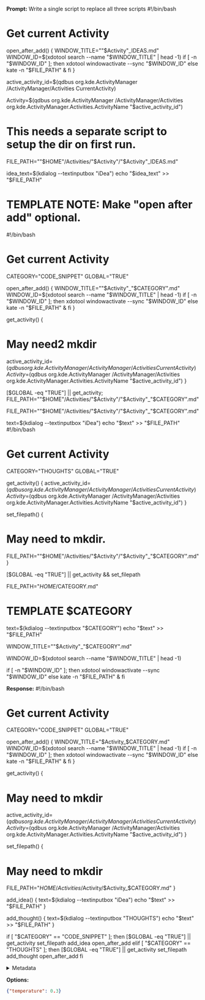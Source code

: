 **Prompt:**
Write a single script to replace all three scripts #!/bin/bash
# Get current Activity

open_after_add() {
  WINDOW_TITLE=""$Activity"_IDEAS.md"
  WINDOW_ID=$(xdotool search --name "$WINDOW_TITLE" | head -1)
  if [ -n "$WINDOW_ID" ]; then
    xdotool windowactivate --sync "$WINDOW_ID"
  else
    kate -n "$FILE_PATH" &
  fi
}

active_activity_id=$(qdbus org.kde.ActivityManager /ActivityManager/Activities CurrentActivity)

Activity=$(qdbus org.kde.ActivityManager /ActivityManager/Activities org.kde.ActivityManager.Activities.ActivityName "$active_activity_id")
# This needs a separate script to setup the dir on first run.

FILE_PATH=""$HOME"/Activities/"$Activity"/"$Activity"_IDEAS.md"

idea_text=$(kdialog --textinputbox "iDea")
echo "$idea_text" >> "$FILE_PATH"

# TEMPLATE NOTE: Make "open after add" optional.
#!/bin/bash
# Get current Activity
CATEGORY="CODE_SNIPPET"
GLOBAL="TRUE"

open_after_add() {
  WINDOW_TITLE=""$Activity"_"$CATEGORY".md"
  WINDOW_ID=$(xdotool search --name "$WINDOW_TITLE" | head -1)
  if [ -n "$WINDOW_ID" ]; then
    xdotool windowactivate --sync "$WINDOW_ID"
  else
    kate -n "$FILE_PATH" &
  fi
}

get_activity() {
  # May need2 mkdir
  active_activity_id=$(qdbus org.kde.ActivityManager /ActivityManager/Activities CurrentActivity)
  Activity=$(qdbus org.kde.ActivityManager /ActivityManager/Activities org.kde.ActivityManager.Activities.ActivityName "$active_activity_id")
}



[$GLOBAL -eq "TRUE"] || get_activity; FILE_PATH=""$HOME"/Activities/"$Activity"/"$Activity"_"$CATEGORY".md"



FILE_PATH=""$HOME"/Activities/"$Activity"/"$Activity"_"$CATEGORY".md"

text=$(kdialog --textinputbox "iDea")
echo "$text" >> "$FILE_PATH"
#!/bin/bash
# Get current Activity

CATEGORY="THOUGHTS"
GLOBAL="TRUE"

get_activity() {
  active_activity_id=$(qdbus org.kde.ActivityManager /ActivityManager/Activities CurrentActivity)
  Activity=$(qdbus org.kde.ActivityManager /ActivityManager/Activities org.kde.ActivityManager.Activities.ActivityName "$active_activity_id")
}

set_filepath() {
  # May need to mkdir.
  FILE_PATH=""$HOME"/Activities/"$Activity"/"$Activity"_"$CATEGORY".md"
}

[$GLOBAL -eq "TRUE"] || get_activity && set_filepath

FILE_PATH="$HOME/$CATEGORY.md"

# TEMPLATE $CATEGORY

text=$(kdialog --textinputbox "$CATEGORY")
echo "$text" >> "$FILE_PATH"

WINDOW_TITLE=""$Activity"_"$CATEGORY".md"

WINDOW_ID=$(xdotool search --name "$WINDOW_TITLE" | head -1)

if [ -n "$WINDOW_ID" ]; then
  xdotool windowactivate --sync "$WINDOW_ID"
else
  kate -n "$FILE_PATH" &
fi

**Response:**
#!/bin/bash

# Get current Activity
CATEGORY="CODE_SNIPPET"
GLOBAL="TRUE"

open_after_add() {
  WINDOW_TITLE="$Activity_$CATEGORY.md"
  WINDOW_ID=$(xdotool search --name "$WINDOW_TITLE" | head -1)
  if [ -n "$WINDOW_ID" ]; then
    xdotool windowactivate --sync "$WINDOW_ID"
  else
    kate -n "$FILE_PATH" &
  fi
}

get_activity() {
  # May need to mkdir
  active_activity_id=$(qdbus org.kde.ActivityManager /ActivityManager/Activities CurrentActivity)
  Activity=$(qdbus org.kde.ActivityManager /ActivityManager/Activities org.kde.ActivityManager.Activities.ActivityName "$active_activity_id")
}

set_filepath() {
  # May need to mkdir
  FILE_PATH="$HOME/Activities/$Activity/$Activity_$CATEGORY.md"
}

add_idea() {
  text=$(kdialog --textinputbox "iDea")
  echo "$text" >> "$FILE_PATH"
}

add_thought() {
  text=$(kdialog --textinputbox "THOUGHTS")
  echo "$text" >> "$FILE_PATH"
}

if [ "$CATEGORY" == "CODE_SNIPPET" ]; then
  [$GLOBAL -eq "TRUE"] || get_activity
  set_filepath
  add_idea
  open_after_add
elif [ "$CATEGORY" == "THOUGHTS" ]; then
  [$GLOBAL -eq "TRUE"] || get_activity
  set_filepath
  add_thought
  open_after_add
fi

<details><summary>Metadata</summary>

- Duration: 11668 ms
- Datetime: 2023-07-26T08:48:30.764818
- Model: gpt-3.5-turbo-0613

</details>

**Options:**
```json
{"temperature": 0.3}
```

